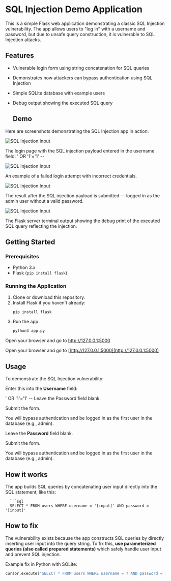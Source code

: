 # SQL Injection Demo Application

This is a simple Flask web application demonstrating a classic SQL Injection vulnerability. The app allows users to "log in" with a username and password, but due to unsafe query construction, it is vulnerable to SQL Injection attacks.

## Features

- Vulnerable login form using string concatenation for SQL queries
- Demonstrates how attackers can bypass authentication using SQL Injection
- Simple SQLite database with example users
- Debug output showing the executed SQL query

  ## Demo

Here are screenshots demonstrating the SQL Injection app in action:

![SQL Injection Input](sql.png)
  
   The login page with the SQL injection payload entered in the username field: ' OR '1'='1' --

![SQL Injection Input](failed.png)

An example of a failed login attempt with incorrect credentials.

![SQL Injection Input](success.png)

The result after the SQL injection payload is submitted — logged in as the admin user without a valid password.

![SQL Injection Input](log.png)

The Flask server terminal output showing the debug print of the executed SQL query reflecting the injection.




## Getting Started

### Prerequisites

- Python 3.x
- Flask (`pip install flask`)

### Running the Application

1. Clone or download this repository.
2. Install Flask if you haven't already:
   ```bash
   pip install flask
3. Run the app
   ```bash
   python3 app.py
Open your browser and go to http://127.0.0.1:5000

Open your browser and go to [http://127.0.0.1:5000](http://127.0.0.1:5000)

## Usage

To demonstrate the SQL Injection vulnerability:

Enter this into the **Username** field:

' OR '1'='1' --
Leave the Password field blank.

Submit the form.

You will bypass authentication and be logged in as the first user in the database (e.g., admin).


Leave the **Password** field blank.

Submit the form.

You will bypass authentication and be logged in as the first user in the database (e.g., admin).

## How it works

The app builds SQL queries by concatenating user input directly into the SQL statement, like this:

      ```sql
      SELECT * FROM users WHERE username = '[input]' AND password = '[input]'



## How to fix

The vulnerability exists because the app constructs SQL queries by directly inserting user input into the query string. To fix this, **use parameterized queries (also called prepared statements)** which safely handle user input and prevent SQL injection.

Example fix in Python with SQLite:

```python
cursor.execute("SELECT * FROM users WHERE username = ? AND password = ?", (username, password))


